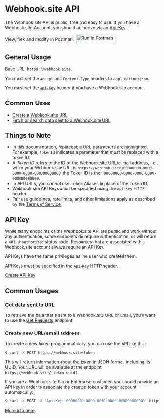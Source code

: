# Webhook.site API

The Webhook.site API is public, free and easy to use. If you have a Webhook.site Account, you should authorize via an [Api-Key](#api-key).

<div style="height:32px">
View, fork and modify in Postman: &nbsp;<a href="https://god.gw.postman.com/run-collection/45321203-694a428b-d10f-4dbb-885c-79ed4441ba2e?action=collection%2Ffork&source=rip_markdown&collection-url=entityId%3D45321203-694a428b-d10f-4dbb-885c-79ed4441ba2e%26entityType%3Dcollection%26workspaceId%3D0793a22a-b783-4ee3-ba4d-139c851deef2"><img src="https://run.pstmn.io/button.svg" alt="Run In Postman" style="vertical-align:middle; width: 128px; height: 32px;"></a>
</div>

## General Usage

Base URL: `https://webhook.site`.

You must set the `Accept` and `Content-Type` headers to `application/json`.

You must set the [`Api-Key`](#api-key) header if you have a Webhook.site account.

## Common Uses

* [Create a Webhook.site URL](/api/tokens.html#create-token)
* [Fetch or search data sent to a Webhook.site URL](/api/requests.html#get-requests)

## Things to Note

* In this documentation, replaceable URL parameters are highlighted.<br> For example, <code><span class="url-param">tokenId</span></code> indicates a parameter that *must* be replaced with a token ID.
* A *Token ID* refers to the ID of the Webhook.site URL/e-mail address, i.e., when your Webhook.site URL is `https://webhook.site/00000000-0000-0000-0000-000000000000`, the Token ID is then `00000000-0000-0000-0000-000000000000`.
* In API URLs, you *cannot* use Token Aliases in place of the Token ID.
* Webhook.site API Keys *must* be specified using the `Api-Key` HTTP header.
* Fair use guidelines, rate limits, and other limitations apply as described by the [Terms of Service](https://webhook.site/terms).

## API Key

While many endpoints of the Webhook.site API are public and work without any authentication, some endpoints do require authentication, or will return a `401 Unauthorized` status code. Resources that are associated with a Webhook.site account always require an API Key.

API Keys have the same privileges as the user who created them.

API Keys *must* be specified in the `Api-Key` HTTP header.

<div class="center">
<a href="https://webhook.site/api-keys" class="md-button md-button--default no-underline">Create API Key</a>
</div>

## Common Usages

### Get data sent to URL

To retrieve the data that's sent to a Webhook.site URL or Email, you'll want to use the [Get Requests](/api/tokens.html#get-requests) endpoint.

### Create new URL/email address

To create a new *token* programmatically, you can use the API like this:

```sh
$ curl -X POST https://webhook.site/token
```

This will return information about the *token* in JSON format, including its UUID. Your URL will be available at the endpoint `https://webhook.site/[token uuid]`.

If you are a Webhook.site Pro or Enterprise customer, you should provide an API key in order to associate the created token with your account automatically:

```sh
$ curl -X POST -H 'Api-Key: 00000000-0000-0000-0000-000000000000' https://webhook.site/token
```

[More info here](/api/tokens.html#create-token).
